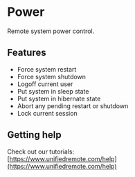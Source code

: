 # Power
Remote system power control.

## Features
*  Force system restart
*  Force system shutdown
*  Logoff current user
*  Put system in sleep state
*  Put system in hibernate state
*  Abort any pending restart or shutdown
*  Lock current session

## Getting help
Check out our tutorials: <br>
[https://www.unifiedremote.com/help](https://www.unifiedremote.com/help)
